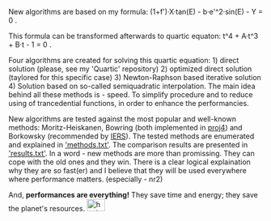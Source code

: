 
New algorithms are based on my formula: (1+f')·X·tan(E) - b·e'^2·sin(E) - Y = 0 . 

This formula can be transformed afterwards to quartic equaton: t^4 + A·t^3 + B·t - 1 = 0 .

Four algorithms are created for solving this quartic equation: 1) direct solution (please, see my 'Quartic' repository) 2) optimized direct solution (taylored for this specific case) 3) Newton-Raphson based iterative solution 4) Solution based on so-called semiquadratic interpolation. The main idea behind all these methods is - speed. To simplify procedure and to reduce using of trancedential functions, in order to enhance the performancies.

New algorithms are tested against the most popular and well-known methods: Moritz-Heiskanen, Bowring (both implemented in <a href="https://en.wikipedia.org/wiki/PROJ.4">proj4</a>) and Borkowsky (recommended by <a href="https://www.iers.org">IERS</a>). The tested methods are enumerated and explained in <a href="https://github.com/sasamil/XYZ2BLH/blob/master/methods.txt">'methods.txt'</a>. The comparison results are presented in <a href="https://github.com/sasamil/XYZ2BLH/blob/master/results.txt">'results.txt'</a>. In a word - new methods are more than  promissing. They can cope with the old ones and they win. There is a clear logical explaination why they are so fast(er) and I believe that they will be used everywhere where performance matters. (especially - nr2) 

And, <strong>performances are everything!</strong> They save time and energy; they save the planet's resources. <img src="https://encrypted-tbn3.gstatic.com/images?q=tbn:ANd9GcQwZB2zIijBfmCSS8pkk9JAcKM9ojo8vHC0iz6hVTRA4VTO9qE_VA" alt="healthy earth" height="24" width="36">
